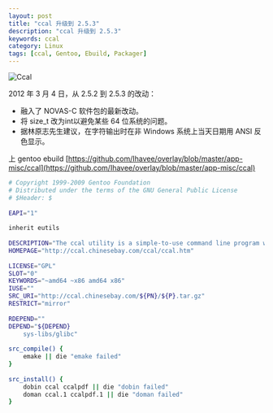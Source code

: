 ```yaml
---
layout: post
title: "ccal 升级到 2.5.3"
description: "ccal 升级到 2.5.3"
keywords: ccal
category: Linux
tags: [ccal, Gentoo, Ebuild, Packager]
---
```


![Ccal](//cdn.09hd.com/images/2012/03/ccal.png "ccal")

2012 年 3 月 4 日，从 2.5.2 到 2.5.3 的改动：

- 融入了 NOVAS-C 软件包的最新改动。
- 将 size_t 改为int以避免某些 64 位系统的问题。
- 据林原志先生建议，在字符输出时在非 Windows 系统上当天日期用 ANSI 反色显示。

<!-- more -->
上 gentoo ebuild [https://github.com/Ihavee/overlay/blob/master/app-misc/ccal](https://github.com/Ihavee/overlay/blob/master/app-misc/ccal)

```bash
# Copyright 1999-2009 Gentoo Foundation
# Distributed under the terms of the GNU General Public License
# $Header: $
 
EAPI="1"
 
inherit eutils
 
DESCRIPTION="The ccal utility is a simple-to-use command line program which writes a Gregorian calendar together with Chinese calendar to standard output."
HOMEPAGE="http://ccal.chinesebay.com/ccal/ccal.htm"
 
LICENSE="GPL"
SLOT="0"
KEYWORDS="~amd64 ~x86 amd64 x86"
IUSE=""
SRC_URI="http://ccal.chinesebay.com/${PN}/${P}.tar.gz"
RESTRICT="mirror"
 
RDEPEND=""
DEPEND="${DEPEND}
    sys-libs/glibc"
 
src_compile() {
    emake || die "emake failed"
}
 
src_install() {
    dobin ccal ccalpdf || die "dobin failed"
    doman ccal.1 ccalpdf.1 || die "doman failed"
}
```
